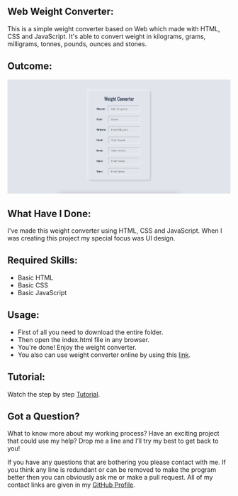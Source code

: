 ## Web Weight Converter:
This is a simple weight converter based on Web which made with HTML, CSS and JavaScript. It's able to convert weight in kilograms, grams, milligrams, tonnes, pounds, ounces and stones.


## Outcome:
<p align="center">
<a href="https://mdrakibulislam-zero.github.io/WebWeightConverter/" ><img width="1000px" height="auto" title="Weight Converter" alt="Weight Converter" src="https://github.com/mdrakibulislam-zero/WebWeightConverter/blob/main/Outcome.png" /></a></p>


## What Have I Done:
I've made this weight converter using HTML, CSS and JavaScript. When I was creating this project my special focus was UI design.


## Required Skills:
- Basic HTML
- Basic CSS
- Basic JavaScript


## Usage:
- First of all you need to download the entire folder.
- Then open the index.html file in any browser.
- You're done! Enjoy the weight converter.
- You also can use weight converter online by using this <a href="https://mdrakibulislam-zero.github.io/WebWeightConverter/" > link</a>.


## Tutorial:
Watch the step by step <a href="#">Tutorial</a>.


## Got a Question?
What to know more about my working process? Have an exciting project that could use my help? Drop me a line and I’ll try my best to get back to you!

If you have any questions that are bothering you please contact with me. If you think any line is redundant or can be removed to make the program better then you can obviously ask me or make a pull request. All of my contact links are given in my <a href="https://github.com/mdrakibulislam-zero/"> GitHub Profile</a>.
